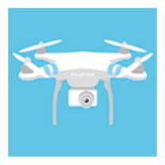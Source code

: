 <p align="center">
<img align="centre" width="300" src="Spec.md/drone.gif" alt="Cryptobyte logo" />
<p>